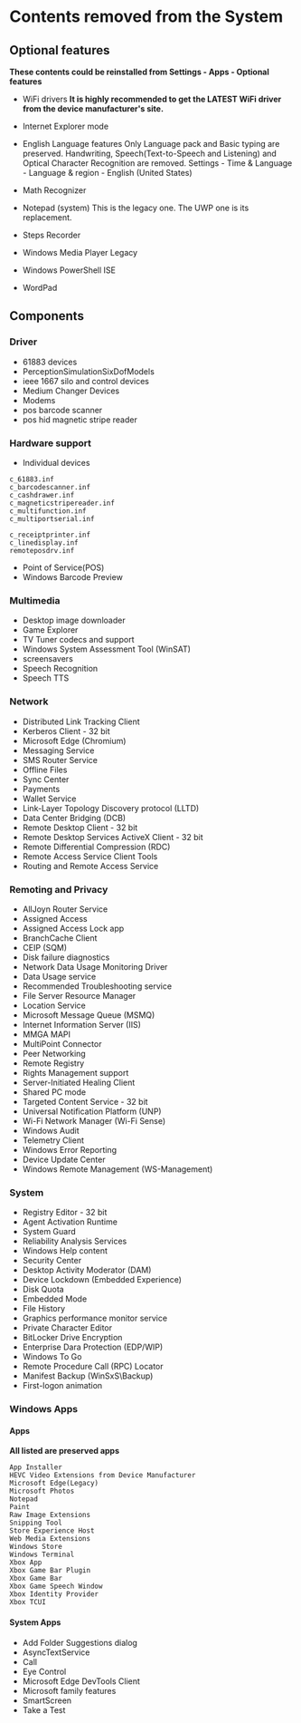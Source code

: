# Contents removed from the System

## Optional features
**These contents could be reinstalled from Settings - Apps - Optional features**
- WiFi drivers
 **It is highly recommended to get the LATEST WiFi driver from the device manufacturer's site.**

- Internet Explorer mode

- English Language features
 Only Language pack and Basic typing are preserved.
 Handwriting, Speech(Text-to-Speech and Listening) and Optical Character Recognition are removed.
 Settings - Time & Language - Language & region - English (United States)

- Math Recognizer

- Notepad (system)
 This is the legacy one. The UWP one is its replacement.

- Steps Recorder

- Windows Media Player Legacy

- Windows PowerShell ISE

- WordPad

## Components

### Driver
- 61883 devices
- PerceptionSimulationSixDofModels
- ieee 1667 silo and control devices
- Medium Changer Devices
- Modems
- pos barcode scanner
- pos hid magnetic stripe reader

### Hardware support
- Individual devices
```
c_61883.inf
c_barcodescanner.inf
c_cashdrawer.inf
c_magneticstripereader.inf
c_multifunction.inf
c_multiportserial.inf

c_receiptprinter.inf
c_linedisplay.inf
remoteposdrv.inf
```
- Point of Service(POS)
- Windows Barcode Preview

### Multimedia
- Desktop image downloader
- Game Explorer
- TV Tuner codecs and support
- Windows System Assessment Tool (WinSAT)
- screensavers
- Speech Recognition
- Speech TTS

### Network
- Distributed Link Tracking Client
- Kerberos Client - 32 bit
- Microsoft Edge (Chromium)
- Messaging Service
- SMS Router Service
- Offline Files
- Sync Center
- Payments
- Wallet Service
- Link-Layer Topology Discovery protocol (LLTD)
- Data Center Bridging (DCB)
- Remote Desktop Client - 32 bit
- Remote Desktop Services ActiveX Client - 32 bit
- Remote Differential Compression (RDC)
- Remote Access Service Client Tools
- Routing and Remote Access Service

### Remoting and Privacy
- AllJoyn Router Service
- Assigned Access
- Assigned Access Lock app
- BranchCache Client
- CEIP (SQM)
- Disk failure diagnostics
- Network Data Usage Monitoring Driver
- Data Usage service
- Recommended Troubleshooting service
- File Server Resource Manager
- Location Service
- Microsoft Message Queue (MSMQ)
- Internet Information Server (IIS)
- MMGA MAPI
- MultiPoint Connector
- Peer Networking
- Remote Registry
- Rights Management support
- Server-Initiated Healing Client
- Shared PC mode
- Targeted Content Service - 32 bit
- Universal Notification Platform (UNP)
- Wi-Fi Network Manager (Wi-Fi Sense)
- Windows Audit
- Telemetry Client
- Windows Error Reporting
- Device Update Center
- Windows Remote Management (WS-Management)

### System
- Registry Editor - 32 bit
- Agent Activation Runtime
- System Guard
- Reliability Analysis Services
- Windows Help content
- Security Center
- Desktop Activity Moderator (DAM)
- Device Lockdown (Embedded Experience)
- Disk Quota
- Embedded Mode
- File History
- Graphics performance monitor service
- Private Character Editor
- BitLocker Drive Encryption
- Enterprise Dara Protection (EDP/WIP)
- Windows To Go
- Remote Procedure Call (RPC) Locator
- Manifest Backup (WinSxS\Backup)
- First-logon animation

### Windows Apps
#### Apps
**All listed are preserved apps**
```
App Installer
HEVC Video Extensions from Device Manufacturer
Microsoft Edge(Legacy)
Microsoft Photos
Notepad
Paint
Raw Image Extensions
Snipping Tool
Store Experience Host
Web Media Extensions
Windows Store
Windows Terminal
Xbox App
Xbox Game Bar Plugin
Xbox Game Bar
Xbox Game Speech Window
Xbox Identity Provider
Xbox TCUI
```
#### System Apps
- Add Folder Suggestions dialog
- AsyncTextService
- Call
- Eye Control
- Microsoft Edge DevTools Client
- Microsoft family features
- SmartScreen
- Take a Test